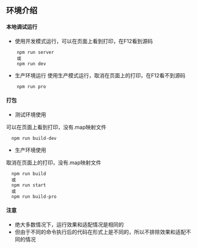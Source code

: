 ## 环境介绍

#### 本地调试运行
* 使用开发模式运行，可以在页面上看到打印，在F12看到源码
```
    npm run server
    或
    npm run dev
```

* 生产环境运行
使用生产模式运行，取消在页面上的打印，在F12看不到源码
```
    npm run pro
```

#### 打包
* 测试环境使用

可以在页面上看到打印，没有.map映射文件
```
  npm run build-dev
```

* 生产环境使用

取消在页面上的打印，没有.map映射文件
```
  npm run build
  或
  npm run start
  或
  npm run build-pro
```

#### 注意

* 绝大多数情况下，运行效果和适配情况是相同的
* 但由于不同的命令执行后的代码在形式上是不同的，所以不排除效果和适配不同的情况